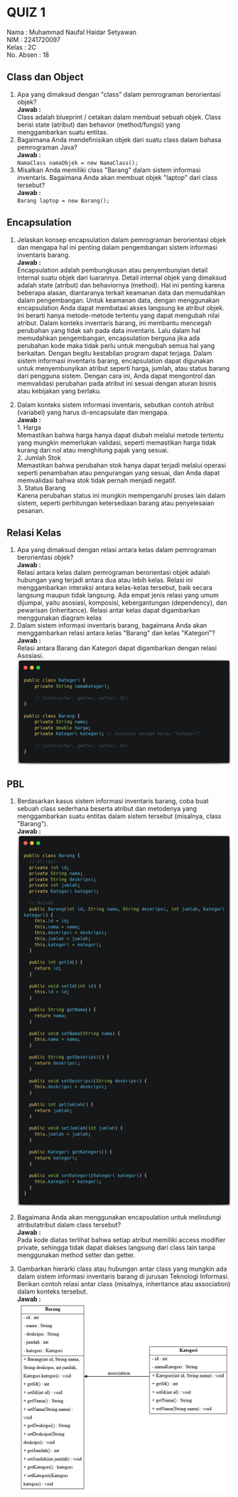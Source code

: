 # QUIZ 1

Nama : Muhammad Naufal Haidar Setyawan <br>
NIM : 2241720097 <br>
Kelas : 2C <br>
No. Absen : 18 <br>

## Class dan Object

1. Apa yang dimaksud dengan "class" dalam pemrograman berorientasi objek? <br>
   **Jawab :** <br>
   Class adalah blueprint / cetakan dalam membuat sebuah objek. Class berisi state (atribut) dan behavior (method/fungsi) yang menggambarkan suatu entitas.
2. Bagaimana Anda mendefinisikan objek dari suatu class dalam bahasa pemrograman Java? <br>
   **Jawab :** <br>
   `NamaClass namaObjek = new NamaClass();`
3. Misalkan Anda memiliki class "Barang" dalam sistem informasi inventaris. Bagaimana Anda akan membuat objek "laptop" dari class tersebut?<br>
   **Jawab :** <br>
   `Barang laptop = new Barang();`

## Encapsulation

1. Jelaskan konsep encapsulation dalam pemrograman berorientasi objek dan mengapa hal ini penting dalam pengembangan sistem informasi inventaris barang. <br>
   **Jawab :** <br>
   Encapsulation adalah pembungkusan atau penyembunyian detail internal suatu objek dari luarannya. Detail internal objek yang dimaksud adalah state (atribut) dan
   behaviornya (method). Hal ini penting karena beberapa alasan, diantaranya terkait
   keamanan data dan memudahkan dalam pengembangan.
   Untuk keamanan data, dengan menggunakan encapsulation Anda dapat membatasi akses
   langsung ke atribut objek. Ini berarti hanya metode-metode tertentu yang dapat
   mengubah nilai atribut. Dalam konteks inventaris barang, ini membantu mencegah
   perubahan yang tidak sah pada data inventaris.
   Lalu dalam hal memudahkan pengembangan, encapsulation berguna jika ada perubahan
   kode maka tidak perlu untuk mengubah semua hal yang berkaitan. Dengan begitu
   kestabilan program dapat terjaga.
   Dalam sistem informasi inventaris barang, encapsulation dapat digunakan untuk
   menyembunyikan atribut seperti harga, jumlah, atau status barang dari pengguna sistem.
   Dengan cara ini, Anda dapat mengontrol dan memvalidasi perubahan pada atribut ini
   sesuai dengan aturan bisnis atau kebijakan yang berlaku.

2. Dalam konteks sistem informasi inventaris, sebutkan contoh atribut (variabel) yang
   harus di-encapsulate dan mengapa. <br>
   **Jawab :** <br> 1. Harga <br>
   Memastikan bahwa harga hanya dapat diubah melalui metode tertentu yang mungkin
   memerlukan validasi, seperti memastikan harga tidak kurang dari nol atau
   menghitung pajak yang sesuai. <br> 2. Jumlah Stok <br>
   Memastikan bahwa perubahan stok hanya dapat terjadi melalui operasi seperti
   penambahan atau pengurangan yang sesuai, dan Anda dapat memvalidasi bahwa stok
   tidak pernah menjadi negatif. <br> 3. Status Barang <br>
   Karena perubahan status ini mungkin mempengaruhi proses lain dalam sistem,
   seperti perhitungan ketersediaan barang atau penyelesaian pesanan.

## Relasi Kelas

1.  Apa yang dimaksud dengan relasi antara kelas dalam pemrograman berorientasi objek? <br>
    **Jawab :** <br>
    Relasi antara kelas dalam pemrograman berorientasi objek adalah hubungan
    yang terjadi antara dua atau lebih kelas. Relasi ini menggambarkan interaksi antara
    kelas-kelas tersebut, baik secara langsung maupun tidak langsung. Ada empat jenis relasi
    yang umum dijumpai, yaitu asosiasi, komposisi, kebergantungan (dependency), dan
    pewarisan (inheritance). Relasi antar kelas dapat digambarkan menggunakan diagram
    kelas
2.  Dalam sistem informasi inventaris barang, bagaimana Anda akan menggambarkan relasi
    antara kelas "Barang" dan kelas "Kategori"? <br>
    **Jawab :** <br>
    Relasi antara Barang dan Kategori dapat digambarkan dengan relasi Asosiasi. <br>
    <img src = lib/1.png>

## PBL

1. Berdasarkan kasus sistem informasi inventaris barang, coba buat sebuah class sederhana
   beserta atribut dan metodenya yang menggambarkan suatu entitas dalam sistem tersebut
   (misalnya, class "Barang"). <br>
   **Jawab :** <br>
   <img src = lib/2.png>

2. Bagaimana Anda akan menggunakan encapsulation untuk melindungi atributatribut
   dalam class tersebut? <br>
   **Jawab :** <br>
   Pada kode diatas terlihat bahwa setiap atribut memiliki access modifier private,
   sehingga tidak dapat diakses langsung dari class lain tanpa menggunakan method setter
   dan getter.
3. Gambarkan hierarki class atau hubungan antar class yang mungkin ada dalam sistem
   informasi inventaris barang di jurusan Teknologi Informasi. Berikan contoh relasi antar
   class (misalnya, inheritance atau association) dalam konteks tersebut. <br>
   **Jawab :** <br>
   <img src = lib/3.png>
